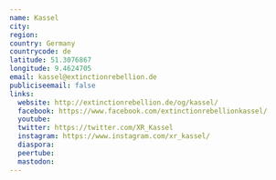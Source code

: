 ```yaml
---
name: Kassel
city:
region:
country: Germany
countrycode: de
latitude: 51.3076867
longitude: 9.4624705
email: kassel@extinctionrebellion.de
publiciseemail: false
links:
  website: http://extinctionrebellion.de/og/kassel/
  facebook: https://www.facebook.com/extinctionrebellionkassel/
  youtube:
  twitter: https://twitter.com/XR_Kassel
  instagram: https://www.instagram.com/xr_kassel/
  diaspora:
  peertube:
  mastodon:
---
```

